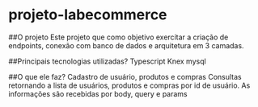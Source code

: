 # projeto-labecommerce

##O projeto
Este projeto que como objetivo exercítar a criação de endpoints, conexão com banco de dados e arquitetura em 3 camadas. 

##Principais tecnologias utilizadas?
Typescript
Knex
mysql

##O que ele faz?
Cadastro de usuário, produtos e compras 
Consultas retornando a lista de usuários, produtos e compras por id de usuário.
As informações são recebidas por body, query e params
